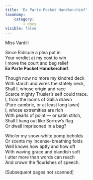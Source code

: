 ```yaml
---
title: 'Ex Parte Pocket Handkerchief'
taxonomy:
    category:
        - docs
visible: false
---
```


<div class="author">Miss Vardill</div>

Since Ridicule a plea put in  
Your verdict at my cost to win  
I move the court and beg relief  
**Ex Parte Pocket Handkerchief**.

Though now no more my kindred deck  
With starch and wires the stately neck,  
Shall I, whose origin and race  
Scarce mighty Trusler’s self could trace.  
I, from the looms of Gallia drawn  
(Pure cambric, or at least long lawn)  
I, whose extremities are rich  
With pearls of point — or satin stitch,  
Shall I hang out like Sorrow’s flag  
Or dwell imprisoned in a bag?  

Who’er my snow-white pomp beholds  
Or scents my incense-breathing folds  
Well knows how aptly and how oft  
With waving grace and blandish soft  
I utter more than words can reach  
And crown the flourishes of speech.

<span class="red">[Subsequent pages not scanned]</span>